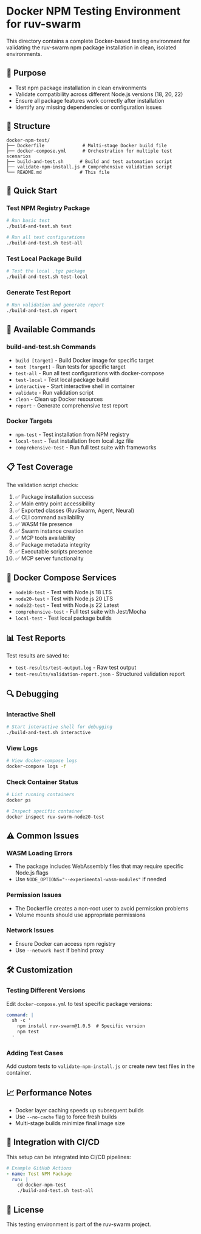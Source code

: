 # Docker NPM Testing Environment for ruv-swarm

This directory contains a complete Docker-based testing environment for validating the ruv-swarm npm package installation in clean, isolated environments.

## 🎯 Purpose

- Test npm package installation in clean environments
- Validate compatibility across different Node.js versions (18, 20, 22)
- Ensure all package features work correctly after installation
- Identify any missing dependencies or configuration issues

## 📁 Structure

```
docker-npm-test/
├── Dockerfile              # Multi-stage Docker build file
├── docker-compose.yml      # Orchestration for multiple test scenarios
├── build-and-test.sh      # Build and test automation script
├── validate-npm-install.js # Comprehensive validation script
└── README.md              # This file
```

## 🚀 Quick Start

### Test NPM Registry Package

```bash
# Run basic test
./build-and-test.sh test

# Run all test configurations
./build-and-test.sh test-all
```

### Test Local Package Build

```bash
# Test the local .tgz package
./build-and-test.sh test-local
```

### Generate Test Report

```bash
# Run validation and generate report
./build-and-test.sh report
```

## 🔧 Available Commands

### build-and-test.sh Commands

- `build [target]` - Build Docker image for specific target
- `test [target]` - Run tests for specific target
- `test-all` - Run all test configurations with docker-compose
- `test-local` - Test local package build
- `interactive` - Start interactive shell in container
- `validate` - Run validation script
- `clean` - Clean up Docker resources
- `report` - Generate comprehensive test report

### Docker Targets

- `npm-test` - Test installation from NPM registry
- `local-test` - Test installation from local .tgz file
- `comprehensive-test` - Run full test suite with frameworks

## 📋 Test Coverage

The validation script checks:

1. ✅ Package installation success
2. ✅ Main entry point accessibility
3. ✅ Exported classes (RuvSwarm, Agent, Neural)
4. ✅ CLI command availability
5. ✅ WASM file presence
6. ✅ Swarm instance creation
7. ✅ MCP tools availability
8. ✅ Package metadata integrity
9. ✅ Executable scripts presence
10. ✅ MCP server functionality

## 🐳 Docker Compose Services

- `node18-test` - Test with Node.js 18 LTS
- `node20-test` - Test with Node.js 20 LTS
- `node22-test` - Test with Node.js 22 Latest
- `comprehensive-test` - Full test suite with Jest/Mocha
- `local-test` - Test local package builds

## 📊 Test Reports

Test results are saved to:
- `test-results/test-output.log` - Raw test output
- `test-results/validation-report.json` - Structured validation report

## 🔍 Debugging

### Interactive Shell

```bash
# Start interactive shell for debugging
./build-and-test.sh interactive
```

### View Logs

```bash
# View docker-compose logs
docker-compose logs -f
```

### Check Container Status

```bash
# List running containers
docker ps

# Inspect specific container
docker inspect ruv-swarm-node20-test
```

## ⚠️ Common Issues

### WASM Loading Errors
- The package includes WebAssembly files that may require specific Node.js flags
- Use `NODE_OPTIONS="--experimental-wasm-modules"` if needed

### Permission Issues
- The Dockerfile creates a non-root user to avoid permission problems
- Volume mounts should use appropriate permissions

### Network Issues
- Ensure Docker can access npm registry
- Use `--network host` if behind proxy

## 🛠️ Customization

### Testing Different Versions

Edit `docker-compose.yml` to test specific package versions:

```yaml
command: |
  sh -c '
    npm install ruv-swarm@1.0.5  # Specific version
    npm test
  '
```

### Adding Test Cases

Add custom tests to `validate-npm-install.js` or create new test files in the container.

## 📈 Performance Notes

- Docker layer caching speeds up subsequent builds
- Use `--no-cache` flag to force fresh builds
- Multi-stage builds minimize final image size

## 🤝 Integration with CI/CD

This setup can be integrated into CI/CD pipelines:

```yaml
# Example GitHub Actions
- name: Test NPM Package
  run: |
    cd docker-npm-test
    ./build-and-test.sh test-all
```

## 📝 License

This testing environment is part of the ruv-swarm project.
